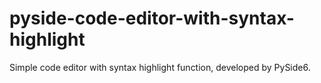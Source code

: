 # pyside-code-editor-with-syntax-highlight
Simple code editor with syntax highlight function, developed by PySide6.
